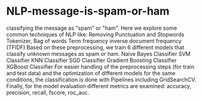 # NLP-message-is-spam-or-ham
classifying the message as "spam" or "ham". Here we explore some common techniques of NLP like:  Removing Punctuation and Stopwords Tokenizer, Bag of words Term frequency inverse document frequency (TFIDF) Based on these preprocessing, we train 6 different models that classify unknown messages as spam or ham.  Naive Bayes Classifier SVM Classifier KNN Classifier SGD Classifier Gradient Boosting Classifier XGBoost Classifier For easier handling of the preprocessing steps (for train and test data) and the optimization of different models for the same conditions, the classification is done with Pipelines including GridSearchCV. Finally, for the model evaluation different metrics are examined: accuracy, precision, recall, fscore, roc_auc.
